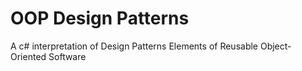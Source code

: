 # OOP Design Patterns
A c# interpretation of Design Patterns Elements of Reusable Object-Oriented Software
